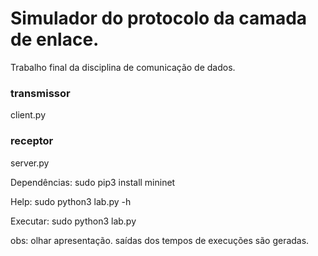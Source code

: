 # Simulador do protocolo da camada de enlace.

Trabalho final da disciplina de comunicação de dados.

### transmissor
  client.py
### receptor
  server.py


Dependências: 
sudo pip3 install mininet

Help:
sudo python3 lab.py -h

Executar:
sudo python3 lab.py

obs: 
olhar apresentação. 
saídas dos tempos de execuções são geradas.
